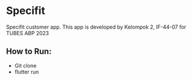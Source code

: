 # Specifit

Specifit customer app. This app is developed by Kelompok 2, IF-44-07 for TUBES ABP 2023

## How to Run:
- Git clone
- flutter run
